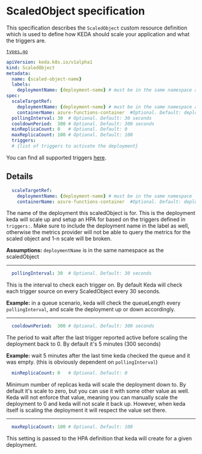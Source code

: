 # ScaledObject specification

This specification describes the `ScaledObject` custom resource definition which is used to define how KEDA should scale your application and what the triggers are.

[`types.go`](./../pkg/apis/keda/v1alpha1/types.go)

```yaml
apiVersion: keda.k8s.io/v1alpha1
kind: ScaledObject
metadata:
  name: {scaled-object-name}
  labels:
    deploymentName: {deployment-name} # must be in the same namespace as the ScaledObject
spec:
  scaleTargetRef:
    deploymentName: {deployment-name} # must be in the same namespace as the ScaledObject
    containerName: azure-functions-container  #Optional. Default: deployment.spec.template.spec.containers[0]
  pollingInterval: 30  # Optional. Default: 30 seconds
  cooldownPeriod:  300 # Optional. Default: 300 seconds
  minReplicaCount: 0   # Optional. Default: 0
  maxReplicaCount: 100 # Optional. Default: 100
  triggers:
  # {list of triggers to activate the deployment}
```

You can find all supported triggers [here](./triggers).

## Details
```yaml
  scaleTargetRef:
    deploymentName: {deployment-name} # must be in the same namespace
    containerName: azure-functions-container  #Optional. Default: deployment.spec.template.spec.containers[0]
```

The name of the deployment this scaledObject is for. This is the deployment keda will scale up and setup an HPA for based on the triggers defined in `triggers:`. Make sure to include the deployment name in the label as well, otherwise the metrics provider will not be able to query the metrics for the scaled object and 1-n scale will be broken.

**Assumptions:** `deploymentName` is in the same namespace as the scaledObject

---

```yaml
  pollingInterval: 30  # Optional. Default: 30 seconds
```

This is the interval to check each trigger on. By default Keda will check each trigger source on every ScaledObject every 30 seconds.

**Example:** in a queue scenario, keda will check the queueLength every `pollingInterval`, and scale the deployment up or down accordingly.

---

```yaml
  cooldownPeriod:  300 # Optional. Default: 300 seconds
```

The period to wait after the last trigger reported active before scaling the deployment back to 0. By default it's 5 minutes (300 seconds)

**Example:** wait 5 minutes after the last time keda checked the queue and it was empty. (this is obviously dependent on `pollingInterval`)

```yaml
  minReplicaCount: 0   # Optional. Default: 0
```

Minimum number of replicas keda will scale the deployment down to. By default it's scale to zero, but you can use it with some other value as well. Keda will not enforce that value, meaning you can manually scale the deployment to 0 and keda will not scale it back up. However, when keda itself is scaling the deployment it will respect the value set there.

---

```yaml
  maxReplicaCount: 100 # Optional. Default: 100
```

This setting is passed to the HPA definition that keda will create for a given deployment.